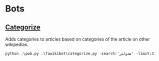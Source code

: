 # Bots
## [Categorize](/pywikibot/categorize.py)
Adds categories to articles based on categories of the article on other wikipedias.
```
python .\pwb.py .\fawikibot\categorize.py -search:'هەولێر' -limit:3
```
